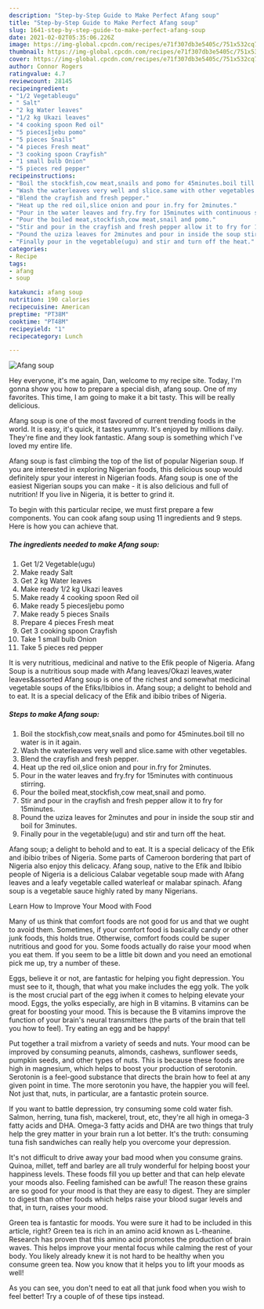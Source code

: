 ```yaml
---
description: "Step-by-Step Guide to Make Perfect Afang soup"
title: "Step-by-Step Guide to Make Perfect Afang soup"
slug: 1641-step-by-step-guide-to-make-perfect-afang-soup
date: 2021-02-02T05:35:06.226Z
image: https://img-global.cpcdn.com/recipes/e71f307db3e5405c/751x532cq70/afang-soup-recipe-main-photo.jpg
thumbnail: https://img-global.cpcdn.com/recipes/e71f307db3e5405c/751x532cq70/afang-soup-recipe-main-photo.jpg
cover: https://img-global.cpcdn.com/recipes/e71f307db3e5405c/751x532cq70/afang-soup-recipe-main-photo.jpg
author: Connor Rogers
ratingvalue: 4.7
reviewcount: 28145
recipeingredient:
- "1/2 Vegetableugu"
- " Salt"
- "2 kg Water leaves"
- "1/2 kg Ukazi leaves"
- "4 cooking spoon Red oil"
- "5 piecesIjebu pomo"
- "5 pieces Snails"
- "4 pieces Fresh meat"
- "3 cooking spoon Crayfish"
- "1 small bulb Onion"
- "5 pieces red pepper"
recipeinstructions:
- "Boil the stockfish,cow meat,snails and pomo for 45minutes.boil till no water is in it again."
- "Wash the waterleaves very well and slice.same with other vegetables."
- "Blend the crayfish and fresh pepper."
- "Heat up the red oil,slice onion and pour in.fry for 2minutes."
- "Pour in the water leaves and fry.fry for 15minutes with continuous stirring."
- "Pour the boiled meat,stockfish,cow meat,snail and pomo."
- "Stir and pour in the crayfish and fresh pepper allow it to fry for 15minutes."
- "Pound the uziza leaves for 2minutes and pour in inside the soup stir and boil for 3minutes."
- "Finally pour in the vegetable(ugu) and stir and turn off the heat."
categories:
- Recipe
tags:
- afang
- soup

katakunci: afang soup 
nutrition: 190 calories
recipecuisine: American
preptime: "PT38M"
cooktime: "PT48M"
recipeyield: "1"
recipecategory: Lunch

---
```



![Afang soup](https://img-global.cpcdn.com/recipes/e71f307db3e5405c/751x532cq70/afang-soup-recipe-main-photo.jpg)

Hey everyone, it's me again, Dan, welcome to my recipe site. Today, I'm gonna show you how to prepare a special dish, afang soup. One of my favorites. This time, I am going to make it a bit tasty. This will be really delicious.

Afang soup is one of the most favored of current trending foods in the world. It is easy, it's quick, it tastes yummy. It's enjoyed by millions daily. They're fine and they look fantastic. Afang soup is something which I've loved my entire life.

Afang soup is fast climbing the top of the list of popular Nigerian soup. If you are interested in exploring Nigerian foods, this delicious soup would definitely spur your interest in Nigerian foods. Afang soup is one of the easiest Nigerian soups you can make - it is also delicious and full of nutrition! If you live in Nigeria, it is better to grind it.


To begin with this particular recipe, we must first prepare a few components. You can cook afang soup using 11 ingredients and 9 steps. Here is how you can achieve that.

<!--inarticleads1-->

##### The ingredients needed to make Afang soup:

1. Get 1/2 Vegetable(ugu)
1. Make ready  Salt
1. Get 2 kg Water leaves
1. Make ready 1/2 kg Ukazi leaves
1. Make ready 4 cooking spoon Red oil
1. Make ready 5 piecesIjebu pomo
1. Make ready 5 pieces Snails
1. Prepare 4 pieces Fresh meat
1. Get 3 cooking spoon Crayfish
1. Take 1 small bulb Onion
1. Take 5 pieces red pepper


It is very nutritious, medicinal and native to the Efik people of Nigeria. Afang Soup is a nutritious soup made with Afang leaves/Okazi leaves,water leaves&amp;assorted Afang soup is one of the richest and somewhat medicinal vegetable soups of the Efiks/Ibibios in. Afang soup; a delight to behold and to eat. It is a special delicacy of the Efik and ibibio tribes of Nigeria. 

<!--inarticleads2-->

##### Steps to make Afang soup:

1. Boil the stockfish,cow meat,snails and pomo for 45minutes.boil till no water is in it again.
1. Wash the waterleaves very well and slice.same with other vegetables.
1. Blend the crayfish and fresh pepper.
1. Heat up the red oil,slice onion and pour in.fry for 2minutes.
1. Pour in the water leaves and fry.fry for 15minutes with continuous stirring.
1. Pour the boiled meat,stockfish,cow meat,snail and pomo.
1. Stir and pour in the crayfish and fresh pepper allow it to fry for 15minutes.
1. Pound the uziza leaves for 2minutes and pour in inside the soup stir and boil for 3minutes.
1. Finally pour in the vegetable(ugu) and stir and turn off the heat.


Afang soup; a delight to behold and to eat. It is a special delicacy of the Efik and ibibio tribes of Nigeria. Some parts of Cameroon bordering that part of Nigeria also enjoy this delicacy. Afang soup, native to the Efik and Ibibio people of Nigeria is a delicious Calabar vegetable soup made with Afang leaves and a leafy vegetable called waterleaf or malabar spinach. Afang soup is a vegetable sauce highly rated by many Nigerians. 

Learn How to Improve Your Mood with Food


Many of us think that comfort foods are not good for us and that we ought to avoid them. Sometimes, if your comfort food is basically candy or other junk foods, this holds true. Otherwise, comfort foods could be super nutritious and good for you. Some foods actually do raise your mood when you eat them. If you seem to be a little bit down and you need an emotional pick me up, try a number of these.

Eggs, believe it or not, are fantastic for helping you fight depression. You must see to it, though, that what you make includes the egg yolk. The yolk is the most crucial part of the egg iwhen it comes to helping elevate your mood. Eggs, the yolks especially, are high in B vitamins. B vitamins can be great for boosting your mood. This is because the B vitamins improve the function of your brain's neural transmitters (the parts of the brain that tell you how to feel). Try eating an egg and be happy!

Put together a trail mixfrom a variety of seeds and nuts. Your mood can be improved by consuming peanuts, almonds, cashews, sunflower seeds, pumpkin seeds, and other types of nuts. This is because these foods are high in magnesium, which helps to boost your production of serotonin. Serotonin is a feel-good substance that directs the brain how to feel at any given point in time. The more serotonin you have, the happier you will feel. Not just that, nuts, in particular, are a fantastic protein source.

If you want to battle depression, try consuming some cold water fish. Salmon, herring, tuna fish, mackerel, trout, etc, they're all high in omega-3 fatty acids and DHA. Omega-3 fatty acids and DHA are two things that truly help the grey matter in your brain run a lot better. It's the truth: consuming tuna fish sandwiches can really help you overcome your depression. 

It's not difficult to drive away your bad mood when you consume grains. Quinoa, millet, teff and barley are all truly wonderful for helping boost your happiness levels. These foods fill you up better and that can help elevate your moods also. Feeling famished can be awful! The reason these grains are so good for your mood is that they are easy to digest. They are simpler to digest than other foods which helps raise your blood sugar levels and that, in turn, raises your mood.

Green tea is fantastic for moods. You were sure it had to be included in this article, right? Green tea is rich in an amino acid known as L-theanine. Research has proven that this amino acid promotes the production of brain waves. This helps improve your mental focus while calming the rest of your body. You likely already knew it is not hard to be healthy when you consume green tea. Now you know that it helps you to lift your moods as well!

As you can see, you don't need to eat all that junk food when you wish to feel better! Try  a  couple of  of  these  tips  instead.

